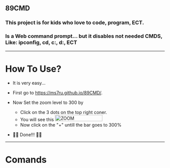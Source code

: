 ## 89CMD
### This project is for kids who love to code, program, ECT.
### Is a Web command prompt... but it disables not needed CMDS, Like: ipconfig, cd, c:, d:, ECT

---

# How To Use?
- It is very easy...
- First go to https://ms7ru.github.io/89CMD/.
- Now Set the zoom level to 300 by
    - Click on the 3 dots on the top right coner.
    - You will see this <img src="https://user-images.githubusercontent.com/88928636/152283729-56198302-490b-4919-a292-737eb6422263.png" alt="ZOOM" width="150" height="20"/>
    - Now click on the "+" untill the bar goes to 300%

- :tada::tada: Done!!! :tada::tada:

---
# Comands
